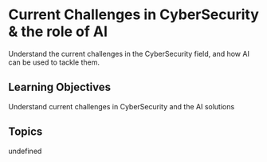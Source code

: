 # Current Challenges in CyberSecurity & the role of AI

Understand the current challenges in the CyberSecurity field, and how AI can be used to tackle them.

## Learning Objectives
Understand current challenges in CyberSecurity and the AI solutions

## Topics
undefined